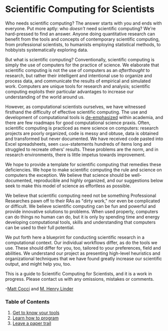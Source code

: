 Scientific Computing for Scientists
===================================
Who needs scientific computing? The answer starts with you and ends with everyone. Put more aptly: who *doesn't* need scientific computing? We're hard-pressed to find an answer. Anyone doing quantitative research can benefit from the tools and concepts of contemporary scientific computing, from professional scientists, to humanists employing statistical methods, to hobbyists systematically exploring data.

But what is scientific computing? Conventionally, scientific computing is simply the use of computers for the practice of science. We elaborate that scientific computing is not the use of computers as an *afterthought* to research, but rather their intelligent and intentional use to organize and process data, and communicate the results of empirical and simulated work. Computers are unique tools for research and analysis; scientific computing exploits their particular advantages to increase our understanding of the world around us.

However, as computational scientists ourselves, we have witnessed firsthand the difficulty of effective scientific computing. The use and development of computational tools is [de-emphasized](http://jakevdp.github.io/blog/2013/10/26/big-data-brain-drain/) within academia, and there are few roadmaps for good computational science praxis. Often, scientific computing is practiced as mere science on computers: research projects are poorly organized, code is messy and obtuse, data is obtained and transformed but never documented. We have received code pasted into Excel spreadsheets, seen `case`-statements hundreds of items long and struggled to recreate others' results. These problems are the norm, and in research environments, there is little impetus towards improvement.

We hope to provide a template for scientific computing that remedies these deficiencies. We hope to make scientific computing the rule and science on computers the exception. We believe that science should be well-documented, reproducible and highly organized, and our suggestions below seek to make this model of science as effortless as possible.

We believe that scientific computing need not be something Professional Researches pawn off to their RAs as "dirty work," nor even be complicated or difficult. We believe scientific computing can be fun and powerful and provide innovative solutions to problems. When used properly, computers can do things no human can do, but it is only by spending time and energy developing computational tools, skills and understanding that computers can be used to their full potential.

We put forth here a blueprint for conducting scientific research in a computational context. Our individual workflows differ, as do the tools we use. These should differ for you, too, tailored to your preferences, field and abilities. We understand our project as presenting high-level heuristics and organizational techniques that we have found greatly increase our scientific output, and might help you, too.

This is a guide to Scientific Computing for Scientists, and it is a work in progress. Please contact us with any omissions, mistakes or comments.

-[Matt Cocci](http://github.com/mcocci) and [M. Henry Linder](http://github.com/mhlinder)

### Table of Contents
1. [Get to know your tools](get_to_know_your_tools.md)
2. [Learn how to program](learn_how_to_program.md)
3. [Leave a paper trail](leave_a_paper_trail.md)
